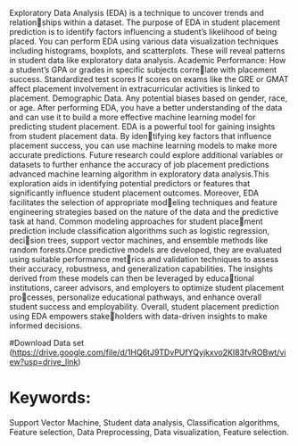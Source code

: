 Exploratory Data Analysis (EDA) is a technique to uncover trends and relationships within a dataset. The purpose of EDA in student placement prediction is to
identify factors influencing a student’s likelihood of being placed. You can perform
EDA using various data visualization techniques including histograms, boxplots, and
scatterplots. These will reveal patterns in student data like exploratory data analysis.
Academic Performance: How a student’s GPA or grades in specific subjects correlate with placement success. Standardized test scores If scores on exams like the
GRE or GMAT affect placement involvement in extracurricular activities is linked to
placement. Demographic Data. Any potential biases based on gender, race, or age.
After performing EDA, you have a better understanding of the data and can use it
to build a more effective machine learning model for predicting student placement.
EDA is a powerful tool for gaining insights from student placement data. By identifying key factors that influence placement success, you can use machine learning
models to make more accurate predictions. Future research could explore additional
variables or datasets to further enhance the accuracy of job placement predictions
advanced machine learning algorithm in exploratory data analysis.This exploration
aids in identifying potential predictors or features that significantly influence student
placement outcomes. Moreover, EDA facilitates the selection of appropriate modeling techniques and feature engineering strategies based on the nature of the data
and the predictive task at hand. Common modeling approaches for student placement prediction include classification algorithms such as logistic regression, decision trees, support vector machines, and ensemble methods like random forests.Once
predictive models are developed, they are evaluated using suitable performance metrics and validation techniques to assess their accuracy, robustness, and generalization
capabilities. The insights derived from these models can then be leveraged by educational institutions, career advisors, and employers to optimize student placement processes, personalize educational pathways, and enhance overall student success and
employability. Overall, student placement prediction using EDA empowers stakeholders with data-driven insights to make informed decisions.

#Download Data set (https://drive.google.com/file/d/1HQ6tJ9TDvPUfYQyjkxvo2KI83fvROBwt/view?usp=drive_link)

# Keywords:
Support Vector Machine, Student data analysis, Classification algorithms, Feature
selection, Data Preprocessing, Data visualization, Feature selection.
